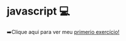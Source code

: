 # javascript 💻
 
 ➡️Clique aqui para ver meu <a href="https://suzanadossantos.github.io/javascript/calculadora-idade/">primerio exercício!</a>
